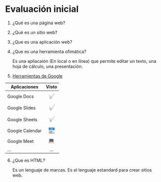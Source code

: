 # **Evaluación inicial**

1. ¿Qué es una página web?

2. ¿Qué es un sitio web?

3. ¿Que es una aplicación web?

4. ¿Que es una herramienta ofimática?
   
   Es una apliacaión (En local o en línea) que permite editar un texto, una hoja de cálculo, una presentación.
   
5. [Herramientas de Google](https://www.google.com/intl/es-419/chrome/browser-tools)


| Aplicaciones | Visto |
|--------|:-------:|
| Google Docs | ![Tick](https://github.com/JuanCarlosIzquierdo/M8-UF1-A2/blob/main/Tick.png) |
| Google Slides | ![Tick](https://github.com/JuanCarlosIzquierdo/M8-UF1-A2/blob/main/Tick.png) |
| Google Sheets | ![Tick](https://github.com/JuanCarlosIzquierdo/M8-UF1-A2/blob/main/Tick.png) |
| Google Calendar | ![Calendario](https://github.com/JuanCarlosIzquierdo/M8-UF1-A2/blob/main/Calendario.png) |
| Google Meet| ![Ordenador](https://github.com/JuanCarlosIzquierdo/M8-UF1-A2/blob/main/Ordenador.png) |
|...|...|

6. ¿Que es HTML?
   
   Es un lenguaje de marcas. Es el lenguaje estandard para crear sitios web.
   
<!DOCTYPE html>
<html lang="en">
<head>
   <meta charset="UTF-8">
   <meta http-equiv="X-UA-Compatible" content="IE=edge">
   <meta name="viewport" content="width=device-width, initial-scale=1.0">
   <title>Document</title>
   </head>
<body>

</body>
</html>
